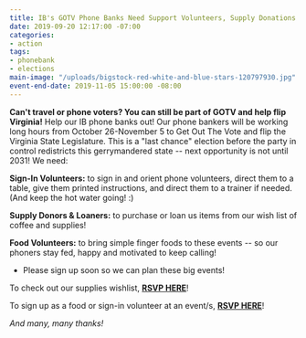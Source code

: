 ```yaml
---
title: IB's GOTV Phone Banks Need Support Volunteers, Supply Donations and Loaners!
date: 2019-09-20 12:17:00 -07:00
categories:
- action
tags:
- phonebank
- elections
main-image: "/uploads/bigstock-red-white-and-blue-stars-120797930.jpg"
event-end-date: 2019-11-05 15:00:00 -08:00
---
```


**Can't travel or phone voters? You can still be part of GOTV and help flip Virginia!** Help our IB phone banks out! Our phone bankers will be working long hours from October 26-November 5 to Get Out The Vote and flip the Virginia State Legislature. This is a "last chance" election  before the party in control redistricts this gerrymandered state -- next opportunity is not until 2031! We need:

**Sign-In Volunteers:** to sign in and orient phone volunteers, direct them to a table, give them printed instructions, and direct them to a trainer if needed. (And keep the hot water going! :)

**Supply Donors & Loaners:** to purchase  or loan us items from our wish list of coffee and supplies!

**Food Volunteers:** to bring simple finger foods to these events -- so our phoners stay fed, happy and motivated to keep calling!

* Please sign up soon so we can plan these big events!

To check out our supplies wishlist, **[RSVP HERE](https://www.signupgenius.com/go/8050e49aea72fa1fc1-gotv1)**!

To sign up as a food or sign-in volunteer at an event/s, **[RSVP HERE](https://www.signupgenius.com/go/8050e49aea72fa1fc1-gotv)**!

*And many, many thanks!*
